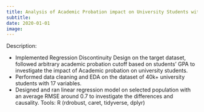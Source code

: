 ```yaml
---
title: Analysis of Academic Probation impact on University Students with RDD
subtitle: 
date: 2020-01-01
image: 
---
```

Description: 
* Implemented Regression Discontinuity Design on the target dataset, followed arbitrary academic probation cutoff based
on students’ GPA to investigate the impact of Academic probation on university students.
* Performed data cleaning and EDA on the dataset of 40k+ university students with 17 variables.
* Designed and ran linear regression model on selected population with an average RMSE around 0.7 to investigate the
differences and causality.
Tools: R (rdrobust, caret, tidyverse, dplyr)
